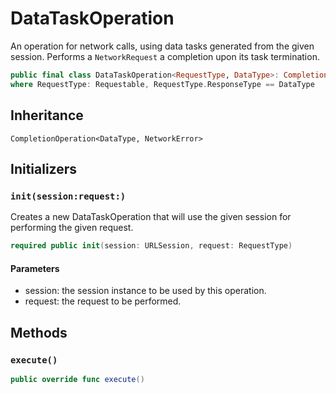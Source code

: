 # DataTaskOperation

An operation for network calls, using data tasks generated from the given session.
Performs a `NetworkRequest` a completion upon its task termination.

``` swift
public final class DataTaskOperation<RequestType, DataType>: CompletionOperation<DataType, NetworkError>
where RequestType: Requestable, RequestType.ResponseType == DataType 
```

## Inheritance

`CompletionOperation<DataType, NetworkError>`

## Initializers

### `init(session:request:)`

Creates a new DataTaskOperation that will use the given session for performing the given request.

``` swift
required public init(session: URLSession, request: RequestType) 
```

#### Parameters

  - session: the session instance to be used by this operation.
  - request: the request to be performed.

## Methods

### `execute()`

``` swift
public override func execute() 
```
